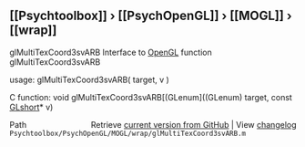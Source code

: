 ## [[Psychtoolbox]] &#8250; [[PsychOpenGL]] &#8250; [[MOGL]] &#8250; [[wrap]]

glMultiTexCoord3svARB  Interface to [OpenGL](OpenGL) function glMultiTexCoord3svARB  
  
usage:  glMultiTexCoord3svARB( target, v )  
  
C function:  void glMultiTexCoord3svARB[(GLenum]((GLenum) target, const [GLshort](GLshort)\* v)  




<div class="code_header" style="text-align:right;">
  <span style="float:left;">Path&nbsp;&nbsp;</span> <span class="counter">Retrieve <a href=
  "https://raw.github.com/Psychtoolbox-3/Psychtoolbox-3/beta/Psychtoolbox/PsychOpenGL/MOGL/wrap/glMultiTexCoord3svARB.m">current version from GitHub</a> | View <a href=
  "https://github.com/Psychtoolbox-3/Psychtoolbox-3/commits/beta/Psychtoolbox/PsychOpenGL/MOGL/wrap/glMultiTexCoord3svARB.m">changelog</a></span>
</div>
<div class="code">
  <code>Psychtoolbox/PsychOpenGL/MOGL/wrap/glMultiTexCoord3svARB.m</code>
</div>

